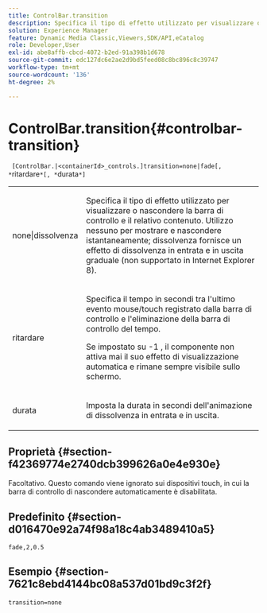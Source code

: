 ```yaml
---
title: ControlBar.transition
description: Specifica il tipo di effetto utilizzato per visualizzare o nascondere la barra di controllo e il relativo contenuto.
solution: Experience Manager
feature: Dynamic Media Classic,Viewers,SDK/API,eCatalog
role: Developer,User
exl-id: abe8affb-cbcd-4072-b2ed-91a398b1d678
source-git-commit: edc127dc6e2ae2d9bd5feed08c8bc896c8c39747
workflow-type: tm+mt
source-wordcount: '136'
ht-degree: 2%

---
```


# ControlBar.transition{#controlbar-transition}

` [ControlBar.|<containerId>_controls.]transition=none|fade[, *`ritardare`*[, *`durata`*]`

<table id="table_F71AA834FE494949A2D4B569EA5E721F"> 
 <tbody> 
  <tr> 
   <td colname="col1"> <p> <span class="codeph"> none|dissolvenza </span> </p> </td> 
   <td colname="col2"> <p> Specifica il tipo di effetto utilizzato per visualizzare o nascondere la barra di controllo e il relativo contenuto. Utilizzo <span class="codeph"> nessuno </span> per mostrare e nascondere istantaneamente; <span class="codeph"> dissolvenza </span> fornisce un effetto di dissolvenza in entrata e in uscita graduale (non supportato in Internet Explorer 8). </p> </td> 
  </tr> 
  <tr> 
   <td colname="col1"> <p> <span class="codeph"> <span class="varname"> ritardare </span> </span> </p> </td> 
   <td colname="col2"> <p> Specifica il tempo in secondi tra l'ultimo evento mouse/touch registrato dalla barra di controllo e l'eliminazione della barra di controllo del tempo. </p> <p> Se impostato su <span class="codeph"> -1 </span>, il componente non attiva mai il suo effetto di visualizzazione automatica e rimane sempre visibile sullo schermo. </p> </td> 
  </tr> 
  <tr> 
   <td colname="col1"> <p> <span class="codeph"> <span class="varname"> durata </span> </span> </p> </td> 
   <td colname="col2"> <p> Imposta la durata in secondi dell'animazione di dissolvenza in entrata e in uscita. </p> </td> 
  </tr> 
 </tbody> 
</table>

## Proprietà {#section-f42369774e2740dcb399626a0e4e930e}

Facoltativo. Questo comando viene ignorato sui dispositivi touch, in cui la barra di controllo di nascondere automaticamente è disabilitata.

## Predefinito {#section-d016470e92a74f98a18c4ab3489410a5}

`fade,2,0.5`

## Esempio {#section-7621c8ebd4144bc08a537d01bd9c3f2f}

`transition=none`

